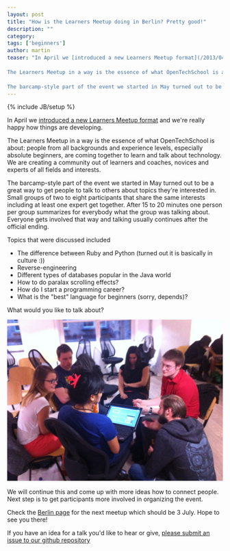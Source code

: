 ```yaml
---
layout: post
title: "How is the Learners Meetup doing in Berlin? Pretty good!"
description: ""
category:
tags: ['beginners']
author: martin
teaser: "In April we [introduced a new Learners Meetup format](/2013/04/new-learners-meetup-format.html) and we're really happy how things are developing.

The Learners Meetup in a way is the essence of what OpenTechSchool is about: people from all backgrounds and experience levels, especially absolute beginners, are coming together to learn and talk about technology. We are creating a community out of learners and coaches, novices and experts of all fields and interests.

The barcamp-style part of the event we started in May turned out to be a great way to get people to talk to others about topics they're interested in. Small groups of two to eight participants that share the same interests including at least one expert get together. After 15 to 20 minutes one person per group summarizes for everybody what the group was talking about. Everyone gets involved that way and talking usually continues after the official ending."
---
```

{% include JB/setup %}

In April we [introduced a new Learners Meetup format](/2013/04/new-learners-meetup-format.html) and we're really happy how things are developing.

The Learners Meetup in a way is the essence of what OpenTechSchool is about: people from all backgrounds and experience levels, especially absolute beginners, are coming together to learn and talk about technology. We are creating a community out of learners and coaches, novices and experts of all fields and interests.

The barcamp-style part of the event we started in May turned out to be a great way to get people to talk to others about topics they're interested in. Small groups of two to eight participants that share the same interests including at least one expert get together. After 15 to 20 minutes one person per group summarizes for everybody what the group was talking about. Everyone gets involved that way and talking usually continues after the official ending.

Topics that were discussed included
 * The difference between Ruby and Python (turned out it is basically in culture :))
 * Reverse-engineering
 * Different types of databases popular in the Java world
 * How to do paralax scrolling effects?
 * How do I start a programming career?
 * What is the "best" language for beginners (sorry, depends)?

What would you like to talk about?

![Mingling](/assets/content/2013-06-06-mingling.jpg)

We will continue this and come up with more ideas how to connect people. Next step is to get participants more involved in organizing the event.

Check the [Berlin page](/berlin/) for the next meetup which should be 3 July. Hope to see you there!

If you have an idea for a talk you'd like to hear or give, [please submit an issue to our github repository](https://github.com/OpenTechSchool/learners-meetup-berlin)
